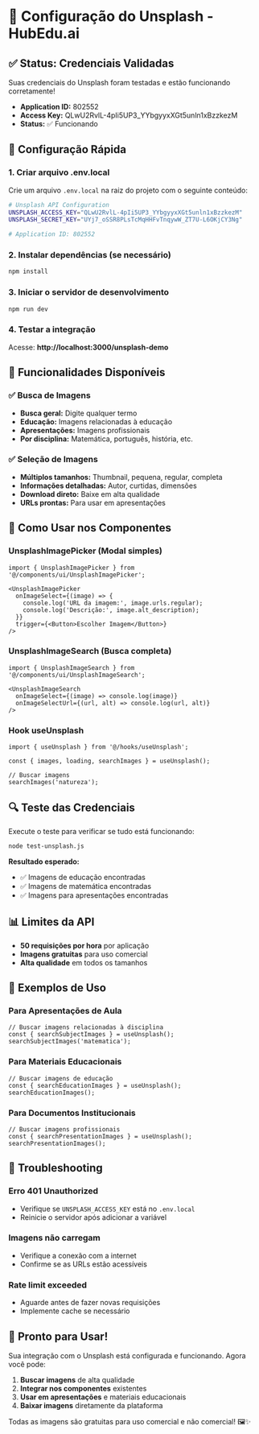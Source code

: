 # 🚀 Configuração do Unsplash - HubEdu.ai

## ✅ Status: Credenciais Validadas

Suas credenciais do Unsplash foram testadas e estão funcionando corretamente!

- **Application ID:** 802552
- **Access Key:** QLwU2RvlL-4pIi5UP3_YYbgyyxXGt5unln1xBzzkezM
- **Status:** ✅ Funcionando

## 🔧 Configuração Rápida

### 1. Criar arquivo .env.local

Crie um arquivo `.env.local` na raiz do projeto com o seguinte conteúdo:

```bash
# Unsplash API Configuration
UNSPLASH_ACCESS_KEY="QLwU2RvlL-4pIi5UP3_YYbgyyxXGt5unln1xBzzkezM"
UNSPLASH_SECRET_KEY="UYj7_oSSR8PLsTcMqHHFvTnqywW_ZT7U-L6OKjCY3Ng"

# Application ID: 802552
```

### 2. Instalar dependências (se necessário)

```bash
npm install
```

### 3. Iniciar o servidor de desenvolvimento

```bash
npm run dev
```

### 4. Testar a integração

Acesse: **http://localhost:3000/unsplash-demo**

## 🎯 Funcionalidades Disponíveis

### ✅ Busca de Imagens
- **Busca geral:** Digite qualquer termo
- **Educação:** Imagens relacionadas à educação
- **Apresentações:** Imagens profissionais
- **Por disciplina:** Matemática, português, história, etc.

### ✅ Seleção de Imagens
- **Múltiplos tamanhos:** Thumbnail, pequena, regular, completa
- **Informações detalhadas:** Autor, curtidas, dimensões
- **Download direto:** Baixe em alta qualidade
- **URLs prontas:** Para usar em apresentações

## 📱 Como Usar nos Componentes

### UnsplashImagePicker (Modal simples)
```tsx
import { UnsplashImagePicker } from '@/components/ui/UnsplashImagePicker';

<UnsplashImagePicker
  onImageSelect={(image) => {
    console.log('URL da imagem:', image.urls.regular);
    console.log('Descrição:', image.alt_description);
  }}
  trigger={<Button>Escolher Imagem</Button>}
/>
```

### UnsplashImageSearch (Busca completa)
```tsx
import { UnsplashImageSearch } from '@/components/ui/UnsplashImageSearch';

<UnsplashImageSearch
  onImageSelect={(image) => console.log(image)}
  onImageSelectUrl={(url, alt) => console.log(url, alt)}
/>
```

### Hook useUnsplash
```tsx
import { useUnsplash } from '@/hooks/useUnsplash';

const { images, loading, searchImages } = useUnsplash();

// Buscar imagens
searchImages('natureza');
```

## 🔍 Teste das Credenciais

Execute o teste para verificar se tudo está funcionando:

```bash
node test-unsplash.js
```

**Resultado esperado:**
- ✅ Imagens de educação encontradas
- ✅ Imagens de matemática encontradas  
- ✅ Imagens para apresentações encontradas

## 📊 Limites da API

- **50 requisições por hora** por aplicação
- **Imagens gratuitas** para uso comercial
- **Alta qualidade** em todos os tamanhos

## 🎨 Exemplos de Uso

### Para Apresentações de Aula
```tsx
// Buscar imagens relacionadas à disciplina
const { searchSubjectImages } = useUnsplash();
searchSubjectImages('matematica');
```

### Para Materiais Educacionais
```tsx
// Buscar imagens de educação
const { searchEducationImages } = useUnsplash();
searchEducationImages();
```

### Para Documentos Institucionais
```tsx
// Buscar imagens profissionais
const { searchPresentationImages } = useUnsplash();
searchPresentationImages();
```

## 🚨 Troubleshooting

### Erro 401 Unauthorized
- Verifique se `UNSPLASH_ACCESS_KEY` está no `.env.local`
- Reinicie o servidor após adicionar a variável

### Imagens não carregam
- Verifique a conexão com a internet
- Confirme se as URLs estão acessíveis

### Rate limit exceeded
- Aguarde antes de fazer novas requisições
- Implemente cache se necessário

## 🎉 Pronto para Usar!

Sua integração com o Unsplash está configurada e funcionando. Agora você pode:

1. **Buscar imagens** de alta qualidade
2. **Integrar nos componentes** existentes
3. **Usar em apresentações** e materiais educacionais
4. **Baixar imagens** diretamente da plataforma

Todas as imagens são gratuitas para uso comercial e não comercial! 🖼️✨
